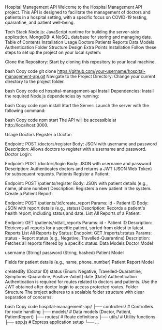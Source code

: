 
Hospital Management API
Welcome to the Hospital Management API project. This API is designed to facilitate the management of doctors and patients in a hospital setting, with a specific focus on COVID-19 testing, quarantine, and patient well-being.

Tech Stack
Node.js: JavaScript runtime for building the server-side application.
MongoDB: A NoSQL database for storing and managing data.
Table of Contents
Installation
Usage
Doctors
Patients
Reports
Data Models
Authentication
Folder Structure
Design
Extra Points
Installation
Follow these steps to set up the project on your local system:

Clone the Repository: Start by cloning this repository to your local machine.

bash
Copy code
git clone https://github.com/your-username/hospital-management-api.git
Navigate to the Project Directory: Change your current directory to the project folder.

bash
Copy code
cd hospital-management-api
Install Dependencies: Install the required Node.js dependencies by running:

bash
Copy code
npm install
Start the Server: Launch the server with the following command:

bash
Copy code
npm start
The API will be accessible at http://localhost:3000.

Usage
Doctors
Register a Doctor:

Endpoint: POST /doctors/register
Body: JSON with username and password
Description: Allows doctors to register with a username and password.
Doctor Login:

Endpoint: POST /doctors/login
Body: JSON with username and password
Description: Authenticates doctors and returns a JWT (JSON Web Token) for subsequent requests.
Patients
Register a Patient:

Endpoint: POST /patients/register
Body: JSON with patient details (e.g., name, phone number)
Description: Registers a new patient in the system.
Create a Patient Report:

Endpoint: POST /patients/:id/create_report
Params: id - Patient ID
Body: JSON with report details (e.g., status)
Description: Records a patient's health report, including status and date.
List All Reports of a Patient:

Endpoint: GET /patients/:id/all_reports
Params: id - Patient ID
Description: Retrieves all reports for a specific patient, sorted from oldest to latest.
Reports
List All Reports by Status:
Endpoint: GET /reports/:status
Params: status - Report status (e.g., Negative, Travelled-Quarantine)
Description: Fetches all reports filtered by a specific status.
Data Models
Doctor Model

username (String)
password (String, hashed)
Patient Model

Fields for patient details (e.g., name, phone_number)
Patient Report Model

createdBy (Doctor ID)
status (Enum: Negative, Travelled-Quarantine, Symptoms-Quarantine, Positive-Admit)
date (Date)
Authentication
Authentication is required for routes related to doctors and patients.
Use the JWT obtained after doctor login to access protected routes.
Folder Structure
The project adheres to a scalable folder structure with clear separation of concerns:

bash
Copy code
hospital-management-api/
  ├── controllers/       # Controllers for route handling
  ├── models/            # Data models (Doctor, Patient, PatientReport)
  ├── routes/            # Route definitions
  ├── utils/             # Utility functions
  ├── app.js             # Express application setup
  └── ...
